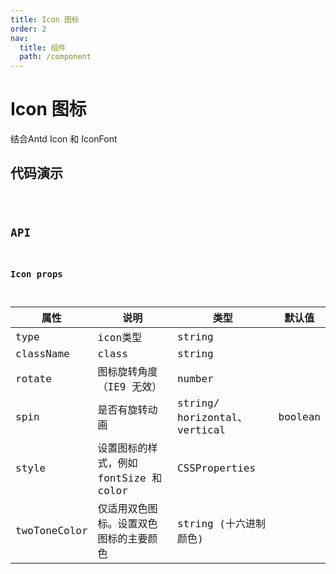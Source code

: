 ```yaml
---
title: Icon 图标
order: 2
nav:
  title: 组件
  path: /component
---
```


# Icon 图标

结合Antd Icon 和 IconFont

## 代码演示

<code src="./demo/demo1.tsx" />

## API

### Icon props

| 属性         | 说明                                   | 类型                          | 默认值  |
| ------------ | -------------------------------------- | ----------------------------- | ------- |
| type         | icon类型                               | string                        |         |
| className    | class                                  | string                        |         |
| rotate       | 图标旋转角度（IE9 无效）               | number                        |         |
| spin         | 是否有旋转动画                         | string/ horizontal、 vertical | boolean |
| style        | 设置图标的样式，例如 fontSize 和 color | CSSProperties                 |         |
| twoToneColor | 仅适用双色图标。设置双色图标的主要颜色 | string (十六进制颜色)         |         |

